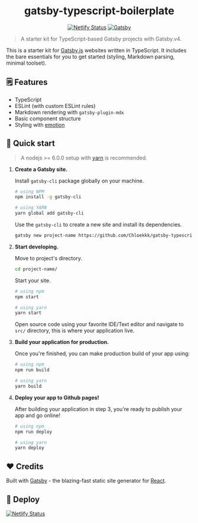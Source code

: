 <h1 align="center">
  gatsby-typescript-boilerplate
</h1>

<center>
  
  [![Netlify Status](https://api.netlify.com/api/v1/badges/040a6647-37e1-401b-b995-5f77a05255d1/deploy-status)](https://app.netlify.com/sites/gatsby-ts-boilerplate/deploys)
  [![Gatsby](https://img.shields.io/badge/boilerplate-gatsby-blueviolet)](https://img.shields.io/badge/boilerplate-gatsby-blueviolet)
  
</center>

> A starter kit for TypeScript-based Gatsby projects with Gatsby.v4.

This is a starter kit for [Gatsby.js](https://www.gatsbyjs.org/) websites written in TypeScript. It includes the bare essentials for you to get started (styling, Markdown parsing, minimal toolset).

## 🗒️ Features

- TypeScript
- ESLint (with custom ESLint rules)
- Markdown rendering with `gatsby-plugin-mdx`
- Basic component structure
- Styling with [emotion](https://emotion.sh/)

## 🚀 Quick start

> A nodejs >= 6.0.0 setup with [yarn](https://yarnpkg.com/) is recommended.

1.  **Create a Gatsby site.**

    Install `gatsby-cli` package globally on your machine.

    ```bash
    # using NPM
    npm install -g gatsby-cli

    # using YARN
    yarn global add gatsby-cli
    ```

    Use the `gatsby-cli` to create a new site and install its dependencies.

    ```bash
    gatsby new project-name https://github.com/Chloekkk/gatsby-typescript-boilerplate.git
    ```

2.  **Start developing.**

    Move to project's directory.

    ```bash
    cd project-name/
    ```

    Start your site.

    ```bash
    # using npm
    npm start

    # using yarn
    yarn start
    ```

    Open source code using your favorite IDE/Text editor and navigate to `src/` directory, this is where your application live.

3.  **Build your application for production.**

    Once you're finished, you can make production build of your app using:

    ```bash
    # using npm
    npm run build

    # using yarn
    yarn build
    ```

4.  **Deploy your app to Github pages!**

    After building your application in step 3, you're ready to publish your app and go online!

    ```bash
    # using npm
    npm run deploy

    # using yarn
    yarn deploy
    ```

## ❤️ Credits

Built with [Gatsby](https://www.gatsbyjs.org/) - the blazing-fast static site generator for [React](https://facebook.github.io/react/).

## 💫 Deploy

  [![Netlify Status](https://api.netlify.com/api/v1/badges/040a6647-37e1-401b-b995-5f77a05255d1/deploy-status)](https://app.netlify.com/sites/gatsby-ts-boilerplate/deploys)
